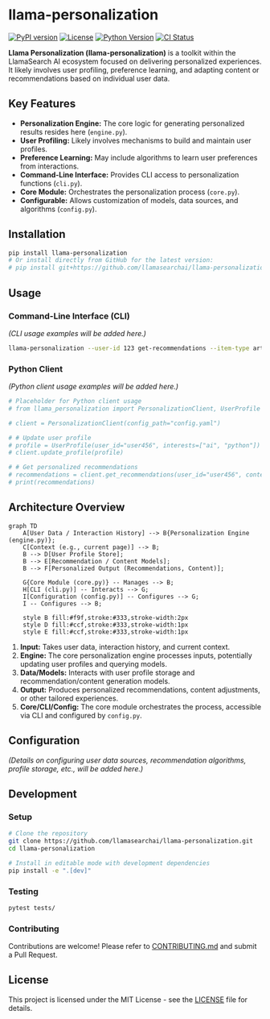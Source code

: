 # llama-personalization

[![PyPI version](https://img.shields.io/pypi/v/llama_personalization.svg)](https://pypi.org/project/llama_personalization/)
[![License](https://img.shields.io/github/license/llamasearchai/llama-personalization)](https://github.com/llamasearchai/llama-personalization/blob/main/LICENSE)
[![Python Version](https://img.shields.io/pypi/pyversions/llama_personalization.svg)](https://pypi.org/project/llama_personalization/)
[![CI Status](https://github.com/llamasearchai/llama-personalization/actions/workflows/llamasearchai_ci.yml/badge.svg)](https://github.com/llamasearchai/llama-personalization/actions/workflows/llamasearchai_ci.yml)

**Llama Personalization (llama-personalization)** is a toolkit within the LlamaSearch AI ecosystem focused on delivering personalized experiences. It likely involves user profiling, preference learning, and adapting content or recommendations based on individual user data.

## Key Features

- **Personalization Engine:** The core logic for generating personalized results resides here (`engine.py`).
- **User Profiling:** Likely involves mechanisms to build and maintain user profiles.
- **Preference Learning:** May include algorithms to learn user preferences from interactions.
- **Command-Line Interface:** Provides CLI access to personalization functions (`cli.py`).
- **Core Module:** Orchestrates the personalization process (`core.py`).
- **Configurable:** Allows customization of models, data sources, and algorithms (`config.py`).

## Installation

```bash
pip install llama-personalization
# Or install directly from GitHub for the latest version:
# pip install git+https://github.com/llamasearchai/llama-personalization.git
```

## Usage

### Command-Line Interface (CLI)

*(CLI usage examples will be added here.)*

```bash
llama-personalization --user-id 123 get-recommendations --item-type article
```

### Python Client

*(Python client usage examples will be added here.)*

```python
# Placeholder for Python client usage
# from llama_personalization import PersonalizationClient, UserProfile

# client = PersonalizationClient(config_path="config.yaml")

# # Update user profile
# profile = UserProfile(user_id="user456", interests=["ai", "python"])
# client.update_profile(profile)

# # Get personalized recommendations
# recommendations = client.get_recommendations(user_id="user456", context="homepage")
# print(recommendations)
```

## Architecture Overview

```mermaid
graph TD
    A[User Data / Interaction History] --> B{Personalization Engine (engine.py)};
    C[Context (e.g., current page)] --> B;
    B --> D[User Profile Store];
    B --> E[Recommendation / Content Models];
    B --> F[Personalized Output (Recommendations, Content)];

    G{Core Module (core.py)} -- Manages --> B;
    H[CLI (cli.py)] -- Interacts --> G;
    I[Configuration (config.py)] -- Configures --> G;
    I -- Configures --> B;

    style B fill:#f9f,stroke:#333,stroke-width:2px
    style D fill:#ccf,stroke:#333,stroke-width:1px
    style E fill:#ccf,stroke:#333,stroke-width:1px
```

1.  **Input:** Takes user data, interaction history, and current context.
2.  **Engine:** The core personalization engine processes inputs, potentially updating user profiles and querying models.
3.  **Data/Models:** Interacts with user profile storage and recommendation/content generation models.
4.  **Output:** Produces personalized recommendations, content adjustments, or other tailored experiences.
5.  **Core/CLI/Config:** The core module orchestrates the process, accessible via CLI and configured by `config.py`.

## Configuration

*(Details on configuring user data sources, recommendation algorithms, profile storage, etc., will be added here.)*

## Development

### Setup

```bash
# Clone the repository
git clone https://github.com/llamasearchai/llama-personalization.git
cd llama-personalization

# Install in editable mode with development dependencies
pip install -e ".[dev]"
```

### Testing

```bash
pytest tests/
```

### Contributing

Contributions are welcome! Please refer to [CONTRIBUTING.md](CONTRIBUTING.md) and submit a Pull Request.

## License

This project is licensed under the MIT License - see the [LICENSE](LICENSE) file for details.
